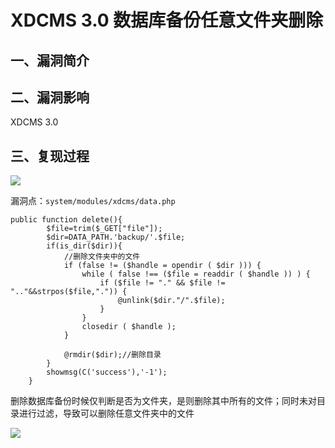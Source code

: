 XDCMS 3.0 数据库备份任意文件夹删除
==================================

一、漏洞简介
------------

二、漏洞影响
------------

XDCMS 3.0

三、复现过程
------------

![](/Users/aresx/Documents/VulWiki/.resource/XDCMS3.0数据库备份任意文件夹删除/media/rId24.jpg)

漏洞点：`system/modules/xdcms/data.php`

    public function delete(){
            $file=trim($_GET["file"]);
            $dir=DATA_PATH.'backup/'.$file;
            if(is_dir($dir)){
                //删除文件夹中的文件
                if (false != ($handle = opendir ( $dir ))) {  
                    while ( false !== ($file = readdir ( $handle )) ) {   
                        if ($file != "." && $file != ".."&&strpos($file,".")) {  
                            @unlink($dir."/".$file);    
                        }  
                    }  
                    closedir ( $handle );  
                }  
            
                @rmdir($dir);//删除目录
            }
            showmsg(C('success'),'-1');
        }

删除数据库备份时候仅判断是否为文件夹，是则删除其中所有的文件；同时未对目录进行过滤，导致可以删除任意文件夹中的文件

![](/Users/aresx/Documents/VulWiki/.resource/XDCMS3.0数据库备份任意文件夹删除/media/rId25.jpg)
